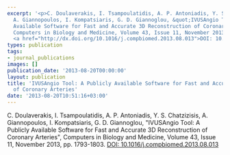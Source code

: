 ```yaml
---
excerpt: '<p>C. Doulaverakis, I. Tsampoulatidis, A. P. Antoniadis, Y. S. Chatzizisis,
  A. Giannopoulos, I. Kompatsiaris, G. D. Giannoglou, &quot;IVUSAngio Tool: A Publicly
  Available Software for Fast and Accurate 3D Reconstruction of Coronary Arteries&quot;,
  Computers in Biology and Medicine, Volume 43, Issue 11, November 2013, pp. 1793-1803.
  <a href="http://dx.doi.org/10.1016/j.compbiomed.2013.08.013">DOI: 10.1016/j.compbiomed.2013.08.013</a></p>'
types: publication
tags:
- journal_publications
images: []
publication_date: '2013-08-20T00:00:00'
layout: publication
title: 'IVUSAngio Tool: A Publicly Available Software for Fast and Accurate 3D Reconstruction
  of Coronary Arteries'
date: '2013-08-20T10:51:16+03:00'
---
```

<p>C. Doulaverakis, I. Tsampoulatidis, A. P. Antoniadis, Y. S. Chatzizisis, A. Giannopoulos, I. Kompatsiaris, G. D. Giannoglou, &quot;IVUSAngio Tool: A Publicly Available Software for Fast and Accurate 3D Reconstruction of Coronary Arteries&quot;, Computers in Biology and Medicine, Volume 43, Issue 11, November 2013, pp. 1793-1803. <a href="http://dx.doi.org/10.1016/j.compbiomed.2013.08.013">DOI: 10.1016/j.compbiomed.2013.08.013</a></p>
